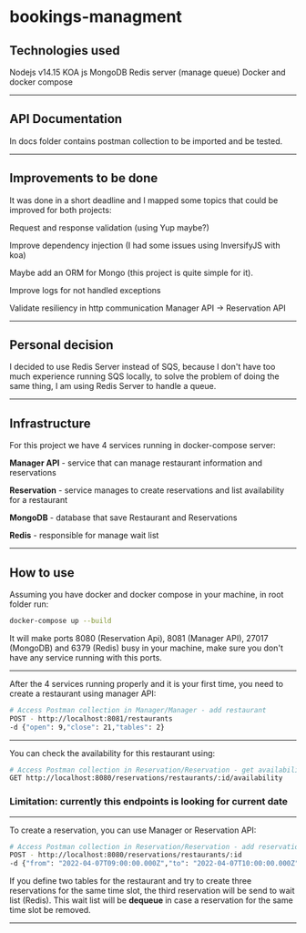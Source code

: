# bookings-managment

## Technologies used

Nodejs v14.15
KOA js
MongoDB
Redis server (manage queue)
Docker and docker compose

---

## API Documentation

In docs folder contains postman collection to be imported and be tested.

---

## Improvements to be done

It was done in a short deadline and I mapped some topics that could be improved for both projects:

Request and response validation (using Yup maybe?)

Improve dependency injection (I had some issues using InversifyJS with koa)

Maybe add an ORM for Mongo (this project is quite simple for it).

Improve logs for not handled exceptions

Validate resiliency in http communication Manager API -> Reservation API

---

## Personal decision

I decided to use Redis Server instead of SQS, because I don't have too much experience running SQS locally, to solve the problem of doing the same thing, I am using Redis Server to handle a queue.

---

## Infrastructure

For this project we have 4 services running in docker-compose server:

**Manager API** - service that can manage restaurant information and reservations

**Reservation** - service manages to create reservations and list availability for a restaurant

**MongoDB** - database that save Restaurant and Reservations

**Redis** - responsible for manage wait list

---

## How to use

Assuming you have docker and docker compose in your machine, in root folder run:

```sh
docker-compose up --build
```

It will make ports 8080 (Reservation Api), 8081 (Manager API), 27017 (MongoDB) and 6379 (Redis) busy in your machine, make sure you don't have any service running with this ports.

---

After the 4 services running properly and it is your first time, you need to create a restaurant using manager API:

```sh
# Access Postman collection in Manager/Manager - add restaurant
POST - http://localhost:8081/restaurants
-d {"open": 9,"close": 21,"tables": 2}
```

---

You can check the availability for this restaurant using:

```sh
# Access Postman collection in Reservation/Reservation - get availability
GET http://localhost:8080/reservations/restaurants/:id/availability
```

### Limitation: currently this endpoints is looking for current date

---

To create a reservation, you can use Manager or Reservation API:

```sh
# Access Postman collection in Reservation/Reservation - add reservation
POST - http://localhost:8080/reservations/restaurants/:id
-d {"from": "2022-04-07T09:00:00.000Z","to": "2022-04-07T10:00:00.000Z"}
```

If you define two tables for the restaurant and try to create three reservations for the same time slot, the third reservation will be send to wait list (Redis). This wait list will be **dequeue** in case a reservation for the same time slot be removed.

---

